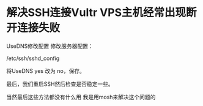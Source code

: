 # 解决SSH连接Vultr VPS主机经常出现断开连接失败
UseDNS修改配置
修改服务器配置：

/etc/ssh/sshd_config

将UseDNS yes 改为 no，保存。

最后，我们重启SSH然后检查是否稳定一些。

当然最后这些方法都没有什么用 我是用mosh来解决这个问题的